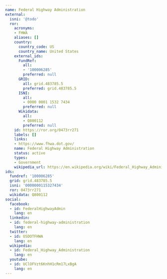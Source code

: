 ```yaml
---
name: Federal Highway Administration
external:
  isni: '@todo'
  ror:
    acronyms:
    - FHWA
    aliases: []
    country:
      country_code: US
      country_name: United States
    external_ids:
      FundRef:
        all:
        - '100006285'
        preferred: null
      GRID:
        all: grid.483785.5
        preferred: grid.483785.5
      ISNI:
        all:
        - 0000 0001 1532 7434
        preferred: null
      Wikidata:
        all:
        - Q800112
        preferred: null
    id: https://ror.org/0473rr271
    labels: []
    links:
    - https://www.fhwa.dot.gov/
    name: Federal Highway Administration
    status: active
    types:
    - Government
    wikipedia_url: https://en.wikipedia.org/wiki/Federal_Highway_Administration
ids:
  fundref: '100006285'
  grid: grid.483785.5
  isni: '0000000115327434'
  ror: 0473rr271
  wikidata: Q800112
social:
  facebook:
  - id: FederalHighwayAdmin
    lang: en
  linkedin:
  - id: federal-highway-administration
    lang: en
  twitter:
  - id: USDOTFHWA
    lang: en
  wikipedia:
  - id: Federal_Highway_Administration
    lang: en
  youtube:
  - id: UClOFVzt6KnhH1cRm17LxBgA
    lang: en
---
```

